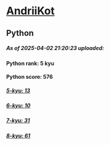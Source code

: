 # [AndriiKot](https://www.codewars.com/users/AndriiKot) 
## Python

##### As of 2025-04-02 21:20:23 uploaded:

#### Python rank: 5 kyu

#### Python score: 576

##### [5-kyu: 13](https://github.com/AndriiKot/Python__CodeWars/tree/main/kyu-5)

##### [6-kyu: 10](https://github.com/AndriiKot/Python__CodeWars/tree/main/kyu-6)

##### [7-kyu: 31](https://github.com/AndriiKot/Python__CodeWars/tree/main/kyu-7)

##### [8-kyu: 61](https://github.com/AndriiKot/Python__CodeWars/tree/main/kyu-8)

